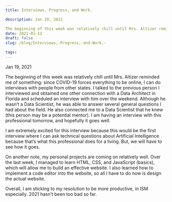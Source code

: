 ```yaml
---
title: Interviews, Progress, and Work. 

description: Jan 19, 2021

The beginning of this week was relatively chill until Mrs. Altizer reminded me of some...
date: 2021-01-12
draft: false
slug: /blog/Interviews,-Progress,-and-Work.-

tags: 
---
```

Jan 19, 2021

The beginning of this week was relatively chill until Mrs. Altizer reminded me of something: since COVID-19 forces everything to be online, I can do interviews with people from other states. I talked to the previous person I interviewed and obtained one other connection with a Data Architect in Florida and scheduled an interview with him over the weekend. Although he wasn’t a Data Scientist, he was able to answer several general questions I had about the field. He also connected me to a Data Scientist that he knew (this person may be a potential mentor). I am having an interview with this professional tomorrow, and hopefully it goes well.

I am extremely excited for this interview because this would be the first interview where I can ask technical questions about Artificial Intelligence because that’s what this professional does for a living. But, we will have to see how it goes. 

On another note, my personal projects are coming on relatively well. Over the last week, I managed to learn HTML, CSS, and JavaScript (basics), which will allow me to build an effective website. I also learned how to implement a code editor into the website, so all I have to do now is design the actual website.

Overall, I am sticking to my resolution to be more productive, in ISM especially. 2021 hasn’t been too bad so far.

